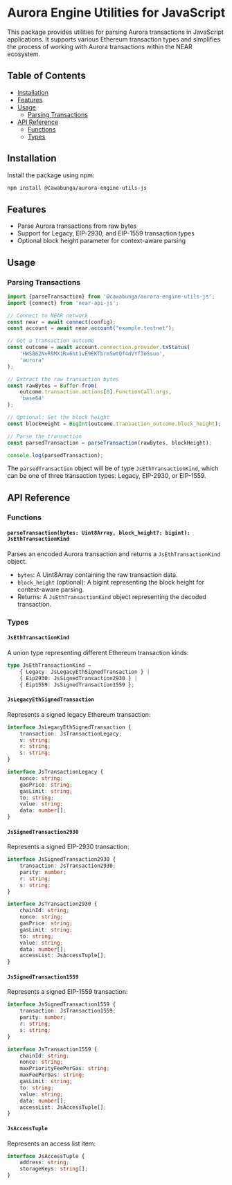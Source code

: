 # Aurora Engine Utilities for JavaScript

This package provides utilities for parsing Aurora transactions in JavaScript applications. It supports various Ethereum
transaction types and simplifies the process of working with Aurora transactions within the NEAR ecosystem.

## Table of Contents

- [Installation](#installation)
- [Features](#features)
- [Usage](#usage)
    - [Parsing Transactions](#parsing-transactions)
- [API Reference](#api-reference)
    - [Functions](#functions)
    - [Types](#types)

## Installation

Install the package using npm:

```bash
npm install @cawabunga/aurora-engine-utils-js
```

## Features

- Parse Aurora transactions from raw bytes
- Support for Legacy, EIP-2930, and EIP-1559 transaction types
- Optional block height parameter for context-aware parsing

## Usage

### Parsing Transactions

```javascript
import {parseTransaction} from '@cawabunga/aurora-engine-utils-js';
import {connect} from 'near-api-js';

// Connect to NEAR network
const near = await connect(config);
const account = await near.account("example.testnet");

// Get a transaction outcome
const outcome = await account.connection.provider.txStatus(
    'HWS862NvR9MX1Rx6ht1vE9EKTbrmSwtQf4dVYf3oSsuo',
    'aurora'
);

// Extract the raw transaction bytes
const rawBytes = Buffer.from(
    outcome.transaction.actions[0].FunctionCall.args,
    'base64'
);

// Optional: Get the block height
const blockHeight = BigInt(outcome.transaction_outcome.block_height);

// Parse the transaction
const parsedTransaction = parseTransaction(rawBytes, blockHeight);

console.log(parsedTransaction);
```

The `parsedTransaction` object will be of type `JsEthTransactionKind`, which can be one of three transaction types:
Legacy, EIP-2930, or EIP-1559.

## API Reference

### Functions

#### `parseTransaction(bytes: Uint8Array, block_height?: bigint): JsEthTransactionKind`

Parses an encoded Aurora transaction and returns a `JsEthTransactionKind` object.

- `bytes`: A Uint8Array containing the raw transaction data.
- `block_height` (optional): A bigint representing the block height for context-aware parsing.
- Returns: A `JsEthTransactionKind` object representing the decoded transaction.

### Types

#### `JsEthTransactionKind`

A union type representing different Ethereum transaction kinds:

```typescript
type JsEthTransactionKind =
    { Legacy: JsLegacyEthSignedTransaction } |
    { Eip2930: JsSignedTransaction2930 } |
    { Eip1559: JsSignedTransaction1559 };
```

#### `JsLegacyEthSignedTransaction`

Represents a signed legacy Ethereum transaction:

```typescript
interface JsLegacyEthSignedTransaction {
    transaction: JsTransactionLegacy;
    v: string;
    r: string;
    s: string;
}

interface JsTransactionLegacy {
    nonce: string;
    gasPrice: string;
    gasLimit: string;
    to: string;
    value: string;
    data: number[];
}
```

#### `JsSignedTransaction2930`

Represents a signed EIP-2930 transaction:

```typescript
interface JsSignedTransaction2930 {
    transaction: JsTransaction2930;
    parity: number;
    r: string;
    s: string;
}

interface JsTransaction2930 {
    chainId: string;
    nonce: string;
    gasPrice: string;
    gasLimit: string;
    to: string;
    value: string;
    data: number[];
    accessList: JsAccessTuple[];
}
```

#### `JsSignedTransaction1559`

Represents a signed EIP-1559 transaction:

```typescript
interface JsSignedTransaction1559 {
    transaction: JsTransaction1559;
    parity: number;
    r: string;
    s: string;
}

interface JsTransaction1559 {
    chainId: string;
    nonce: string;
    maxPriorityFeePerGas: string;
    maxFeePerGas: string;
    gasLimit: string;
    to: string;
    value: string;
    data: number[];
    accessList: JsAccessTuple[];
}
```

#### `JsAccessTuple`

Represents an access list item:

```typescript
interface JsAccessTuple {
    address: string;
    storageKeys: string[];
}
```
